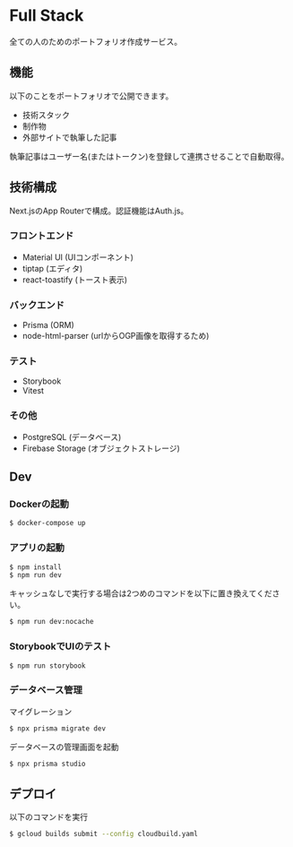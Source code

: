 # Full Stack

全ての人のためのポートフォリオ作成サービス。

## 機能

以下のことをポートフォリオで公開できます。

- 技術スタック
- 制作物
- 外部サイトで執筆した記事

執筆記事はユーザー名(またはトークン)を登録して連携させることで自動取得。

## 技術構成

Next.jsのApp Routerで構成。認証機能はAuth.js。

### フロントエンド

- Material UI (UIコンポーネント)
- tiptap (エディタ)
- react-toastify (トースト表示)

### バックエンド

- Prisma (ORM)
- node-html-parser (urlからOGP画像を取得するため)

### テスト

- Storybook
- Vitest

### その他

- PostgreSQL (データベース)
- Firebase Storage (オブジェクトストレージ)

## Dev

### Dockerの起動

```bash
$ docker-compose up
```

### アプリの起動

```bash
$ npm install
$ npm run dev
```

キャッシュなしで実行する場合は2つめのコマンドを以下に置き換えてください。

```bash
$ npm run dev:nocache
```

### StorybookでUIのテスト

```bash
$ npm run storybook
```

### データベース管理

マイグレーション

```bash
$ npx prisma migrate dev
```

データベースの管理画面を起動

```bash
$ npx prisma studio
```

## デプロイ

以下のコマンドを実行

```bash
$ gcloud builds submit --config cloudbuild.yaml
```
